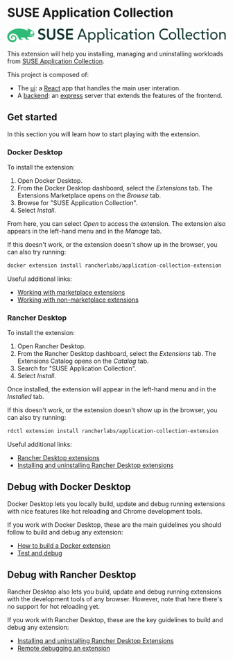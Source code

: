 # SUSE Application Collection

![SUSE Application Collection](/assets/SUSE_ApplicationCollection_pos-green-horizontal.svg)

This extension will help you installing, managing and uninstalling workloads from [SUSE Application Collection](https://apps.rancher.io).

This project is composed of:

* The [ui](./ui): a [React](https://es.react.dev/) app that handles the main user interation.
* A [backend](./backend): an [express](https://expressjs.com/) server that extends the features of the frontend.

## Get started

In this section you will learn how to start playing with the extension.

### Docker Desktop

To install the extension:

1. Open Docker Desktop.
1. From the Docker Desktop dashboard, select the *Extensions* tab. The Extensions Marketplace opens on the *Browse* tab.
1. Browse for "SUSE Application Collection".
1. Select *Install*.

From here, you can select *Open* to access the extension. The extension also appears in the left-hand menu and in the *Manage* tab.

If this doesn't work, or the extension doesn't show up in the browser, you can also try running:

```sh
docker extension install rancherlabs/application-collection-extension
```

Useful additional links:

* [Working with marketplace extensions](https://docs.docker.com/extensions/marketplace/)
* [Working with non-marketplace extensions](https://docs.docker.com/extensions/non-marketplace/)

### Rancher Desktop

To install the extension:

1. Open Rancher Desktop.
1. From the Rancher Desktop dashboard, select the *Extensions* tab. The Extensions Catalog opens on the *Catalog* tab.
1. Search for "SUSE Application Collection".
1. Select *Install*.

Once installed, the extension will appear in the left-hand menu and in the *Installed* tab.

If this doesn't work, or the extension doesn't show up in the browser, you can also try running:

```sh
rdctl extension install rancherlabs/application-collection-extension
```

Useful additional links:

* [Rancher Desktop extensions](https://docs.rancherdesktop.io/ui/extensions/)
* [Installing and uninstalling Rancher Desktop extensions](https://docs.rancherdesktop.io/how-to-guides/installing-uninstalling-extensions)

## Debug with Docker Desktop

Docker Desktop lets you locally build, update and debug running extensions with nice features like hot reloading and Chrome development tools.

If you work with Docker Desktop, these are the main guidelines you should follow to build and debug any extension:

* [How to build a Docker extension](https://docs.docker.com/extensions/extensions-sdk/quickstart/#step-two-build-the-extension)
* [Test and debug](https://docs.docker.com/extensions/extensions-sdk/dev/test-debug/)

## Debug with Rancher Desktop

Rancher Desktop also lets you build, update and debug running extensions with the development tools of any browser.
 However, note that here there's no support for hot reloading yet.

If you work with Rancher Desktop, these are the key guidelines to build and debug any extension:

* [Installing and uninstalling Rancher Desktop Extensions](https://docs.rancherdesktop.io/how-to-guides/installing-uninstalling-extensions)
* [Remote debugging an extension](https://github.com/rancher-sandbox/rancher-desktop/#remote-debugging-an-extension)

